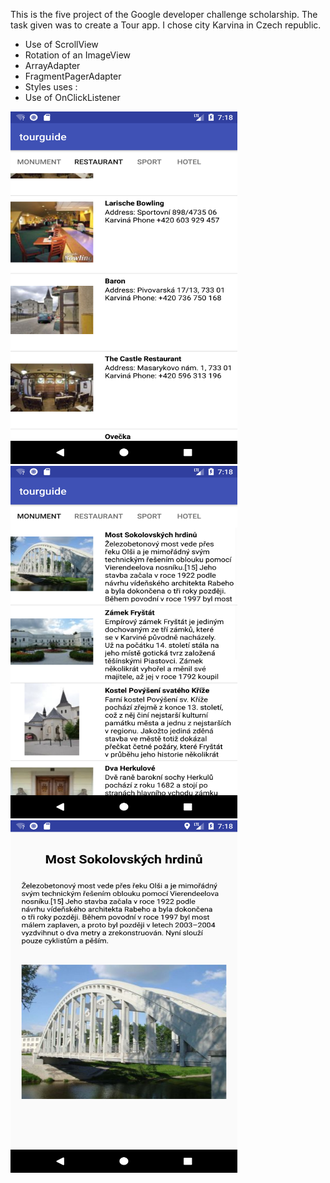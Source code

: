 
This is the five project of the Google developer challenge scholarship. The task given was to create a Tour app. I chose city Karvina in Czech republic.

* Use of ScrollView
* Rotation of an ImageView
* ArrayAdapter
* FragmentPagerAdapter
* Styles uses :
* Use of OnClickListener

<img src="/screenshots/Screenshot3.png" width="363" height="564"><img src="/screenshots/Screenshot2.png" width="363" height="564"><img src="/screenshots/Screenshot1.png" width="363" height="564">



